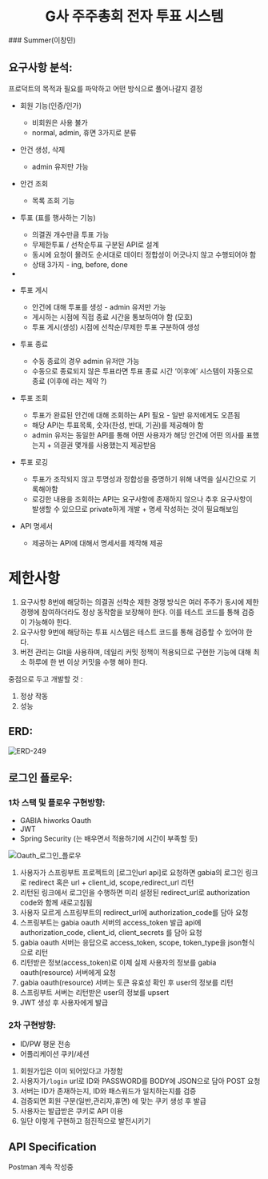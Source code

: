 <h1 align="middle"> G사 주주총회 전자 투표 시스템 </h1>
### Summer(이창민)  

## 요구사항 분석:
프로덕트의 목적과 필요를 파악하고 어떤 방식으로 풀어나갈지 결정

- 회원 기능(인증/인가)
    - 비회원은 사용 불가
    - normal, admin, 휴면 3가지로 분류

- 안건 생성, 삭제
    - admin 유저만 가능

- 안건 조회
    - 목록 조회 기능

- 투표 (표를 행사하는 기능)
    - 의결권 개수만큼 투표 가능
    - 무제한투표 / 선착순투표 구분된 API로 설계
    - 동시에 요청이 몰려도 순서대로 데이터 정합성이 어긋나지 않고 수행되어야 함
    - 상태 3가지 - ing, before, done
-
- 투표 게시
    - 안건에 대해 투표를 생성 - admin 유저만 가능
    - 게시하는 시점에 직접 종료 시간을 통보하여야 함 (모호)
    - 투표 게시(생성) 시점에 선착순/무제한 투표 구분하여 생성

- 투표 종료
    - 수동 종료의 경우 admin 유저만 가능
    - 수동으로 종료되지 않은 투표라면 투표 종료 시간 ‘이후에’ 시스템이 자동으로 종료 (이후에 라는 제약 ?)

- 투표 조회
    - 투표가 완료된 안건에 대해 조회하는 API 필요 - 일반 유저에게도 오픈됨
    - 해당 API는 투표목록, 숫자(찬성, 반대, 기권)를 제공해야 함
    - admin 유저는 동일한 API를 통해 어떤 사용자가 해당 안건에 어떤 의사를 표했는지 + 의결권 몇개를 사용했는지 제공받음

- 투표 로깅
    - 투표가 조작되지 않고 투명성과 정합성을 증명하기 위해 내역을 실시간으로 기록해야함
    - 로깅한 내용을 조회하는 API는 요구사항에 존재하지 않으나 추후 요구사항이 발생할 수 있으므로 private하게 개발 + 명세 작성하는 것이 필요해보임

- API 명세서
    - 제공하는 API에 대해서 명세서를 제작해 제공

# 제한사항

1. 요구사항 8번에 해당하는 의결권 선착순 제한 경쟁 방식은 여러 주주가 동시에 제한 경쟁에 참여하더라도 정상 동작함을 보장해야 한다. 이를 테스트 코드를 통해 검증이 가능해야 한다.
2. 요구사항 9번에 해당하는 투표 시스템은 테스트 코드를 통해 검증할 수 있어야 한다.
3. 버전 관리는 GIt을 사용하며, 데일리 커밋 정책이 적용되므로 구현한 기능에 대해 최소 하루에 한 번 이상 커밋을 수행 해야 한다.

중점으로 두고 개발할 것 :

1. 정상 작동
2. 성능

## ERD:

![ERD-249](/uploads/e8ec6d9fb045104f2a0488273c4b1cd9/ERD-249.PNG)  

## 로그인 플로우:

### 1차 스택 및 플로우 구현방향:
- GABIA hiworks Oauth
- JWT
- Spring Security (는 배우면서 적용하기에 시간이 부족할 듯)  

![Oauth_로그인_플로우](/uploads/d1f35fa3ba74b6b84366dd40ad277a1a/Oauth_로그인_플로우.png)  
1. 사용자가 스프링부트 프로젝트의 [로그인url api]로 요청하면 gabia의 로그인 링크로 redirect 혹은 url  + client_id, scope,redirect_url 리턴
2. 리턴된 링크에서 로그인을 수행하면 미리 설정된 redirect_url로 authorization code와 함께 새로고침됨
3. 사용자 모르게 스프링부트의 redirect_url에 authorization_code를 담아 요청
4. 스프링부트는 gabia oauth 서버의 access_token 발급 api에 authorization_code, client_id, client_secrets 를 담아 요청
5. gabia oauth 서버는 응답으로 access_token, scope, token_type을 json형식으로 리턴
6. 리턴받은 정보(access_token)로 이제 실제 사용자의 정보를 gabia oauth(resource) 서버에게 요청
7. gabia oauth(resource) 서버는 토큰 유효성 확인 후 user의 정보를 리턴
8. 스프링부트 서버는 리턴받은 user의 정보를 upsert
9. JWT 생성 후 사용자에게 발급

### 2차 구현방향:
- ID/PW 평문 전송
- 어플리케이션 쿠키/세션

1. 회원가입은 이미 되어있다고 가정함
2. 사용자가`/login` url로 ID와 PASSWORD를 BODY에 JSON으로 담아 POST 요청
3. 서버는 ID가 존재하는지, ID와 패스워드가 일치하는지를 검증
4. 검증되면 회원 구분(일반,관리자,휴면) 에 맞는 쿠키 생성 후 발급
5. 사용자는 발급받은 쿠키로 API 이용
6. 일단 이렇게 구현하고 점진적으로 발전시키기

## API Specification
Postman 계속 작성중
